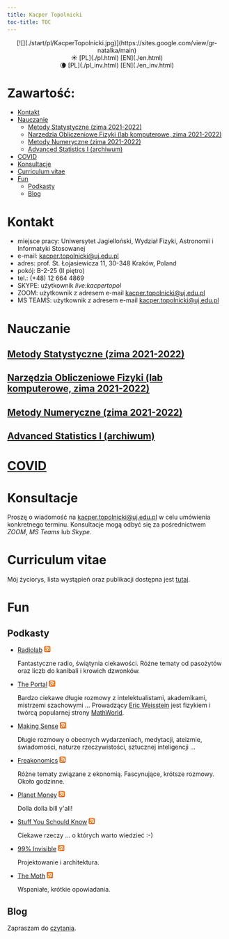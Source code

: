 ```yaml
---
title: Kacper Topolnicki
toc-title: TOC 
---
```


<center>
[![](./start/pl/KacperTopolnicki.jpg)](https://sites.google.com/view/gr-natalka/main)
</center>

<center>
☀️ [PL](./pl.html)  [EN](./en.html) 
</center>
<center>
🌘 [PL](./pl_inv.html)  [EN](./en_inv.html) 
</center>



# Zawartość:

* [Kontakt](#kontakt)
* [Nauczanie](#nauczanie)
	* [Metody Statystyczne (zima 2021-2022)](./0pl.html)
	* [Narzędzia Obliczeniowe Fizyki (lab komputerowe, zima 2021-2022)](./00pl.html)
	* [Metody Numeryczne (zima 2021-2022)](./00000pl.html)
	* [Advanced Statistics I (archiwum)](./000000pl.html)
* [COVID](./00000000pl.html)
* [Konsultacje](#konsultacje)
* [Curriculum vitae](#curriculum-vitae)
* [Fun](#fun)
	* [Podkasty](#podkasty)
	* [Blog](#blog)



# Kontakt

* miejsce pracy: Uniwersytet Jagielloński, Wydział Fizyki, Astronomii i Informatyki Stosowanej
* e-mail: <kacper.topolnicki@uj.edu.pl>
* adres: prof. St. Łojasiewicza 11, 30-348 Kraków, Poland
* pokój: B-2-25 (II piętro)
* tel.: (+48) 12 664 4869  
* SKYPE: użytkownik *live:kacpertopol*
* ZOOM: użytkownik z adresem e-mail <kacper.topolnicki@uj.edu.pl>
* MS TEAMS: użytkownik z adresem e-mail <kacper.topolnicki@uj.edu.pl>


# Nauczanie



## [Metody Statystyczne (zima 2021-2022)](./0pl.html)



## [Narzędzia Obliczeniowe Fizyki (lab komputerowe, zima 2021-2022)](./00pl.html)



## [Metody Numeryczne (zima 2021-2022)](./00000pl.html)



## [Advanced Statistics I (archiwum)](./000000pl.html)



# [COVID](./00000000pl.html)



# Konsultacje

Proszę o wiadomość na <kacper.topolnicki@uj.edu.pl>
w celu umówienia konkretnego terminu. Konsultacje
mogą odbyć się za pośrednictwem *ZOOM*, *MS Teams* lub *Skype*.


# Curriculum vitae

Mój życiorys, lista wystąpień oraz publikacji dostępna jest [tutaj](https://kacpertopol.github.io/cv/).


# Fun



## Podkasty

* [Radiolab](https://www.npr.org/podcasts/452538884/radiolab) [![](./start/pl/020_Fun/010_Podkasty/feed-icon-14x14.png)](http://feeds.feedburner.com/radiolab)

  Fantastyczne radio, świątynia ciekawości. Różne tematy od pasożytów oraz liczb do kanibali i krowich dzwonków.

* [The Portal](https://www.youtube.com/user/nobani88) [![](./start/pl/020_Fun/010_Podkasty/feed-icon-14x14.png)](https://rss.art19.com/the-portal)
  
	Bardzo ciekawe długie rozmowy z intelektualistami, akademikami, mistrzemi szachowymi ... Prowadzący
  [Eric Weisstein](https://en.wikipedia.org/wiki/Eric_W._Weisstein)
	jest fizykiem i twórcą popularnej strony [MathWorld](http://mathworld.wolfram.com/).

* [Making Sense](https://samharris.org/podcast/) [![](./start/pl/020_Fun/010_Podkasty/feed-icon-14x14.png)](http://wakingup.libsyn.com/rss)

  Długie rozmowy o obecnych wydarzeniach, medytacji, ateizmie, świadomości, naturze rzeczywistości, sztucznej inteligencji ...

* [Freakonomics](http://freakonomics.com/) [![](./start/pl/020_Fun/010_Podkasty/feed-icon-14x14.png)](https://www.omnycontent.com/d/playlist/aaea4e69-af51-495e-afc9-a9760146922b/14a43378-edb2-49be-8511-ab0d000a7030/d1b9612f-bb1b-4b85-9c0c-ab0d004ab37a/podcast.rss)

	Różne tematy związane z ekonomią. Fascynujące, krótsze rozmowy. Około godzinne.

* [Planet Money](https://www.npr.org/sections/money/) [![](./start/pl/020_Fun/010_Podkasty/feed-icon-14x14.png)](https://www.npr.org/rss/podcast.php?id=510289)

	Dolla dolla bill y'all!

* [Stuff You Schould Know](https://www.howstuffworks.com/) [![](./start/pl/020_Fun/010_Podkasty/feed-icon-14x14.png)](https://feeds.megaphone.fm/stuffyoushouldknow)

  Ciekawe rzeczy ... o których warto wiedzieć :-)

* [99% Invisible](http://99percentinvisible.org/) [![](./start/pl/020_Fun/010_Podkasty/feed-icon-14x14.png)](http://invisible99.podbean.com/feed/)

  Projektowanie i architektura.

* [The Moth](https://themoth.org/) [![](./start/pl/020_Fun/010_Podkasty/feed-icon-14x14.png)](http://feeds.themoth.org/themothpodcast)

  Wspaniałe, krótkie opowiadania.

 


## Blog

Zapraszam do [czytania](https://kacpertopol.github.io/myblog/). 

